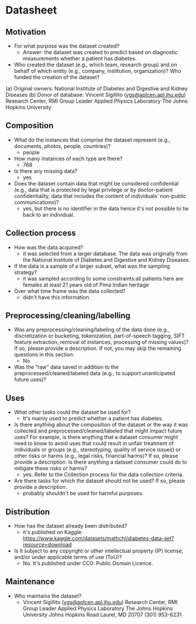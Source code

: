 # Datasheet

## Motivation

- For what purpose was the dataset created? 
    - Answer: the dataset was created to predict based on diagnostic measurements whether a patient has diabetes.
- Who created the dataset (e.g., which team, research group) and on behalf of which entity (e.g., company, institution, organization)? Who funded the creation of the dataset?

(a) Original owners: National Institute of Diabetes and Digestive and
Kidney Diseases
(b) Donor of database: Vincent Sigillito (vgs@aplcen.apl.jhu.edu)
Research Center, RMI Group Leader
Applied Physics Laboratory
The Johns Hopkins University

 
## Composition

- What do the instances that comprise the dataset represent (e.g., documents, photos, people, countries)? 
    - people
- How many instances of each type are there? 
    - 768
- Is there any missing data?
    - yes
- Does the dataset contain data that might be considered confidential (e.g., data that is protected by legal privilege or by    doctor–patient confidentiality, data that includes the content of individuals’ non-public communications)?
    - yes, but there is no identifier in the data hence it's not possible to tie back to an individual.

## Collection process

- How was the data acquired? 
    - it was selected from a larger database. The data was originally from the National Institute of Diabetes and Digestive and Kidney Diseases.
- If the data is a sample of a larger subset, what was the sampling strategy? 
    - it was sampled according to some constraints:all patients here are females at least 21 years old of Pima Indian heritage
- Over what time frame was the data collected?
    - didn't have this information

## Preprocessing/cleaning/labelling

- Was any preprocessing/cleaning/labeling of the data done (e.g., discretization or bucketing, tokenization, part-of-speech tagging, SIFT feature extraction, removal of instances, processing of missing values)? If so, please provide a description. If not, you may skip the remaining questions in this section. 
    - No
- Was the “raw” data saved in addition to the preprocessed/cleaned/labeled data (e.g., to support unanticipated future uses)? 
 
## Uses

- What other tasks could the dataset be used for? 
    - It's mainly used to predict whether a patient has diabetes.
- Is there anything about the composition of the dataset or the way it was collected and preprocessed/cleaned/labeled that might impact future uses? For example, is there anything that a dataset consumer might need to know to avoid uses that could result in unfair treatment of individuals or groups (e.g., stereotyping, quality of service issues) or other risks or harms (e.g., legal risks, financial harms)? If so, please provide a description. Is there anything a dataset consumer could do to mitigate these risks or harms? 
    - yes. Refer to the Collection process for the data collection criteria.
- Are there tasks for which the dataset should not be used? If so, please provide a description.
    - probably shouldn't be used for harmful purposes.

## Distribution

- How has the dataset already been distributed? 
    - it's published on Kaggle: https://www.kaggle.com/datasets/mathchi/diabetes-data-set?resource=download
- Is it subject to any copyright or other intellectual property (IP) license, and/or under applicable terms of use (ToU)?  
    - No. It's published under CC0: Public Domain Licence.

## Maintenance

- Who maintains the dataset?
    - Vincent Sigillito (vgs@aplcen.apl.jhu.edu) Research Center, RMI Group Leader Applied Physics Laboratory The Johns Hopkins University Johns Hopkins Road Laurel, MD 20707 (301) 953-6231
